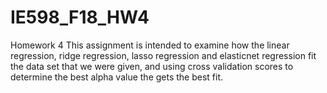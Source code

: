 # IE598_F18_HW4
Homework 4
This assignment is intended to examine how the linear regression, ridge regression, lasso regression and elasticnet regression fit the data set that we were given, and using cross validation scores to determine the best alpha value the gets the best fit.
